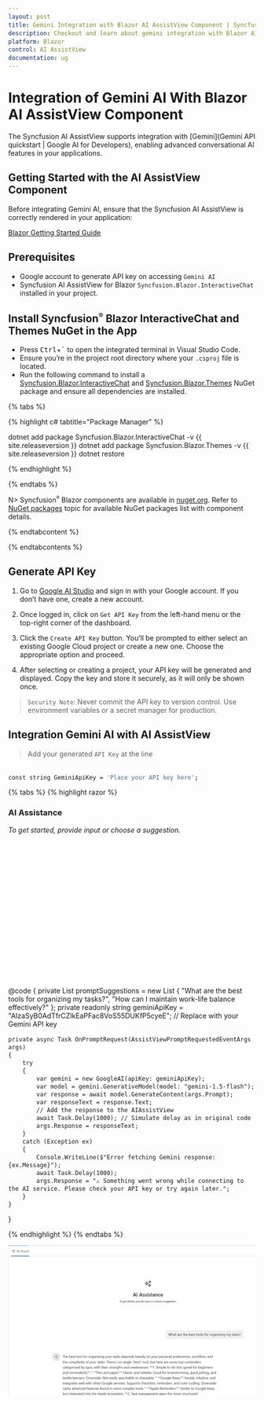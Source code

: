 ```yaml
---
layout: post
title: Gemini Integration with Blazor AI AssistView Component | Syncfusion
description: Checkout and learn about gemini integration with Blazor AI AssistView component in Blazor WebAssembly Application.
platform: Blazor
control: AI AssistView
documentation: ug
---
```


# Integration of Gemini AI With Blazor AI AssistView Component

The Syncfusion  AI AssistView supports integration with [Gemini](Gemini API quickstart  |  Google AI for Developers), enabling advanced conversational AI features in your applications.

## Getting Started with the AI AssistView Component

Before integrating Gemini AI, ensure that the Syncfusion AI AssistView is correctly rendered in your application:

[ Blazor Getting Started Guide](../getting-started)

## Prerequisites

* Google account to generate API key on accessing `Gemini AI`
* Syncfusion AI AssistView for Blazor `Syncfusion.Blazor.InteractiveChat` installed in your project.  

## Install Syncfusion<sup style="font-size:70%">&reg;</sup> Blazor InteractiveChat and Themes NuGet in the App

* Press <kbd>Ctrl</kbd>+<kbd>`</kbd> to open the integrated terminal in Visual Studio Code.
* Ensure you’re in the project root directory where your `.csproj` file is located.
* Run the following command to install a [Syncfusion.Blazor.InteractiveChat](https://www.nuget.org/packages/Syncfusion.Blazor.InteractiveChat) and [Syncfusion.Blazor.Themes](https://www.nuget.org/packages/Syncfusion.Blazor.Themes/) NuGet package and ensure all dependencies are installed.

{% tabs %}

{% highlight c# tabtitle="Package Manager" %}

dotnet add package Syncfusion.Blazor.InteractiveChat -v {{ site.releaseversion }}
dotnet add package Syncfusion.Blazor.Themes -v {{ site.releaseversion }}
dotnet restore

{% endhighlight %}

{% endtabs %}

N> Syncfusion<sup style="font-size:70%">&reg;</sup> Blazor components are available in [nuget.org](https://www.nuget.org/packages?q=syncfusion.blazor). Refer to [NuGet packages](https://blazor.syncfusion.com/documentation/nuget-packages) topic for available NuGet packages list with component details.

{% endtabcontent %}

{% endtabcontents %}

## Generate API Key

1. Go to [Google AI Studio](https://aistudio.google.com/app/apikey) and sign in with your Google account. If you don’t have one, create a new account.

2. Once logged in, click on `Get API Key` from the left-hand menu or the top-right corner of the dashboard.

3. Click the `Create API Key` button. You’ll be prompted to either select an existing Google Cloud project or create a new one. Choose the appropriate option and proceed. 

4. After selecting or creating a project, your API key will be generated and displayed. Copy the key and store it securely, as it will only be shown once.

> `Security Note`: Never commit the API key to version control. Use environment variables or a secret manager for production.

##  Integration Gemini AI with AI AssistView

> Add your generated `API Key` at the line 

```bash

const string GeminiApiKey = 'Place your API key here'; 

```

{% tabs %}
{% highlight razor %}

<div class="aiassist-container" style="height: 350px; width: 650px;">
    <SfAIAssistView ID="aiAssistView" PromptSuggestions="@promptSuggestions" PromptRequested="@OnPromptRequest">
        <AssistViews>
            <AssistView>
                <BannerTemplate>
                    <div class="banner-content">
                        <div class="e-icons e-assistview-icon"></div>
                        <h3>AI Assistance</h3>
                        <i>To get started, provide input or choose a suggestion.</i>
                    </div>
                </BannerTemplate>
            </AssistView>
        </AssistViews>
    </SfAIAssistView>
</div>

@code {
    private List<string> promptSuggestions = new List<string>
    {
        "What are the best tools for organizing my tasks?",
        "How can I maintain work-life balance effectively?"
    };
    private readonly string geminiApiKey = "AIzaSyB0AdTfrCZlkEaPFac8VoS55DUKfP5cyeE"; // Replace with your Gemini API key

    private async Task OnPromptRequest(AssistViewPromptRequestedEventArgs args)
    {
        try
        {
            var gemini = new GoogleAI(apiKey: geminiApiKey);
            var model = gemini.GenerativeModel(model: "gemini-1.5-flash");
            var response = await model.GenerateContent(args.Prompt);
            var responseText = response.Text;
            // Add the response to the AIAssistView
            await Task.Delay(1000); // Simulate delay as in original code
            args.Response = responseText;
        }
        catch (Exception ex)
        {
            Console.WriteLine($"Error fetching Gemini response: {ex.Message}");
            await Task.Delay(1000);
            args.Response = "⚠️ Something went wrong while connecting to the AI service. Please check your API key or try again later.";
        }
    }
}

{% endhighlight %}
{% endtabs %}

![Blazor AI AssistView Gemini Integration](images/gemini-integration.png)